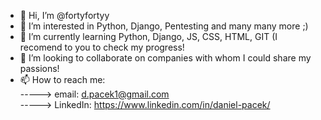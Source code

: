 - 👋 Hi, I’m @fortyfortyy
- 👀 I’m interested in Python, Django, Pentesting and many many more ;)
- 🌱 I’m currently learning Python, Django, JS, CSS, HTML, GIT (I recomend to you to check my progress!
- 💞️ I’m looking to collaborate on companies with whom I could share my passions!
- 📫 How to reach me: <br>
-----> email: d.pacek1@gmail.com <br>
-----> LinkedIn: https://www.linkedin.com/in/daniel-pacek/
                       
